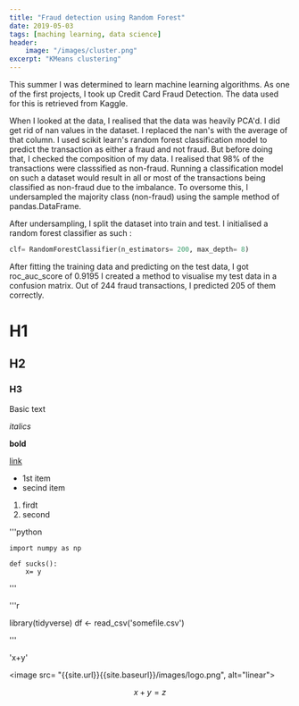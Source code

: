 ```yaml
---
title: "Fraud detection using Random Forest"
date: 2019-05-03
tags: [maching learning, data science]
header: 
    image: "/images/cluster.png"
excerpt: "KMeans clustering"
---
```


This summer I was determined to learn machine learning algorithms. As one of the first projects, I took up Credit Card Fraud Detection.
The data used for this is retrieved from Kaggle.

When I looked at the data, I realised that the data was heavily PCA'd. I did get rid of nan values in the dataset. I replaced the nan's with the average of that column.
I used scikit learn's random forest classification model to predict the transaction as either a fraud and not fraud. But before doing that, I checked the composition of my data.
I realised that 98% of the transactions were classsified as non-fraud. Running a classification model on such a dataset would result in all or most of the transactions being classified as non-fraud due to the imbalance.
To oversome this, I undersampled the majority class (non-fraud) using the sample method of pandas.DataFrame.

After undersampling, I split the dataset into train and test. I initialised a random forest classifier  as such : 

```python
clf= RandomForestClassifier(n_estimators= 200, max_depth= 8)
```

After fitting the training data and predicting on the test data, I got roc_auc_score of 0.9195
I created a method to visualise my test data in a confusion matrix. Out of 244 fraud transactions, I predicted 205 of them correctly.

# H1

## H2

### H3

Basic text

*italics*

**bold**

[link](hyperlink)

* 1st item
* secind item

1. firdt
2. second

'''python

    import numpy as np

    def sucks():
        x= y
'''

'''r

library(tidyverse)
df <- read_csv('somefile.csv')

'''

'x+y'

<image src= "{{site.url}}{{site.baseurl}}/images/logo.png", alt="linear">

$$x+y=z$$
